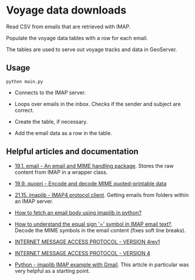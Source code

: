 # Voyage data downloads

Read CSV from emails that are retrieved with IMAP.

Populate the voyage data tables with a row for each email.

The tables are used to serve out voyage tracks and data in GeoServer.


## Usage

	python main.py

- Connects to the IMAP server.

- Loops over emails in the inbox.
  Checks if the sender and subject are correct.

- Create the table, if necessary.

- Add the email data as a row in the table.


## Helpful articles and documentation

- [19.1. email - An email and MIME handling package](https://docs.python.org/3.4/library/email.html).
  Stores the raw content from IMAP in a wrapper class.

- [19.9. quopri - Encode and decode MIME quoted-printable data](https://docs.python.org/3.4/library/quopri.html)

- [21.15. imaplib - IMAP4 protocol client](https://docs.python.org/3.4/library/imaplib.html).
  Getting emails from folders within an IMAP server.

- [How to fetch an email body using imaplib in python?](http://stackoverflow.com/questions/2230037/how-to-fetch-an-email-body-using-imaplib-in-python)

- [How to understand the equal sign '=' symbol in IMAP email text?](http://stackoverflow.com/questions/15621510/how-to-understand-the-equal-sign-symbol-in-imap-email-text).
  Decode the MIME symbols in the email content (fixes soft line breaks).

- [INTERNET MESSAGE ACCESS PROTOCOL - VERSION 4rev1](http://tools.ietf.org/html/rfc2060.html)

- [INTERNET MESSAGE ACCESS PROTOCOL - VERSION 4](http://tools.ietf.org/html/rfc1730.html)

- [Python - imaplib IMAP example with Gmail](http://yuji.wordpress.com/2011/06/22/python-imaplib-imap-example-with-gmail/).
  This article in particular was very helpful as a starting point.
